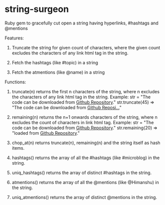 string-surgeon
==============

Ruby gem to gracefully cut open a string having hyperlinks, #hashtags and @mentions


Features:

1. Truncate the string for given count of characters, where the given count excludes the characters of any link html tag in the string.

2. Fetch the hashtags (like #topic) in a string

3. Fetch the atmentions (like @name) in a string


Functions:

1. truncate(n) returns the first n characters of the string, where n excludes the characters of any link html tag in the string.
	Example:
	str = "The code can be downloaded from <a href='https://github.com/himaenshu/string-surgeon'>Github Repository</a>."
	str.truncate(45) => "The code can be downloaded from <a href='https://github.com/himaenshu/string-surgeon'>Github Reposi...<a/>"

2. remaining(n) returns the n+1 onwards characters of the string, where n excludes the count of characters in link html tag.
	Example: 
	str = "The code can be downloaded from <a href='https://github.com/himaenshu/string-surgeon'>Github Repository</a>."
	str.remaining(20) => "loaded from <a href='https://github.com/himaenshu/string-surgeon'>Github Repository</a>."

3. chop_at(n) returns truncate(n), remaining(n) and the string itself as hash items.

4. hashtags() returns the array of all the #hashtags (like #microblog) in the string.

5. uniq_hashtags() returns the array of distinct #hashtags in the string.
 
6. atmentions() returns the array of all the @mentions (like @Himanshu) in the string.

7. uniq_atmentions() returns the array of distinct @mentions in the string.

